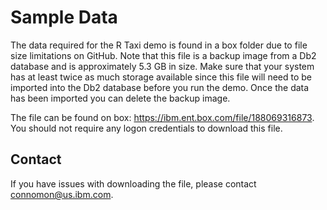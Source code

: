 # Sample Data
The data required for the R Taxi demo is found in a box folder due to file size limitations on GitHub. Note that this file is a backup image from a Db2 database and is approximately 5.3 GB in size. Make sure that your system has at least twice as much storage available since this file will need to be imported into the Db2 database before you run the demo. Once the data has been imported you can delete the backup image.

The file can be found on box: https://ibm.ent.box.com/file/188069316873. You should not require any logon credentials to download this file.

## Contact
If you have issues with downloading the file, please contact connomon@us.ibm.com.

